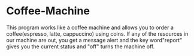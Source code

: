 # Coffee-Machine
This program works like a coffee machine and allows you to order a coffee(espresso, latte, cappuccino) using coins. 
If any of the resources in our machine are out, you get a message alert and the key word"report" gives you the current status and "off" turns the machine off.
